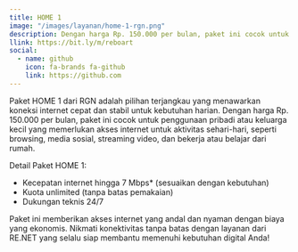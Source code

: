```yaml
---
title: HOME 1
image: "/images/layanan/home-1-rgn.png"
description: Dengan harga Rp. 150.000 per bulan, paket ini cocok untuk penggunaan pribadi atau keluarga kecil yang memerlukan akses internet
llink: https://bit.ly/m/reboart
social:
  - name: github
    icon: fa-brands fa-github
    link: https://github.com
---
```


Paket HOME 1 dari RGN adalah pilihan terjangkau yang menawarkan koneksi internet cepat dan stabil untuk kebutuhan harian. Dengan harga Rp. 150.000 per bulan, paket ini cocok untuk penggunaan pribadi atau keluarga kecil yang memerlukan akses internet untuk aktivitas sehari-hari, seperti browsing, media sosial, streaming video, dan bekerja atau belajar dari rumah.

Detail Paket HOME 1:

- Kecepatan internet hingga 7 Mbps* (sesuaikan dengan kebutuhan)
- Kuota unlimited (tanpa batas pemakaian)
- Dukungan teknis 24/7

Paket ini memberikan akses internet yang andal dan nyaman dengan biaya yang ekonomis. Nikmati konektivitas tanpa batas dengan layanan dari RE.NET yang selalu siap membantu memenuhi kebutuhan digital Anda!
